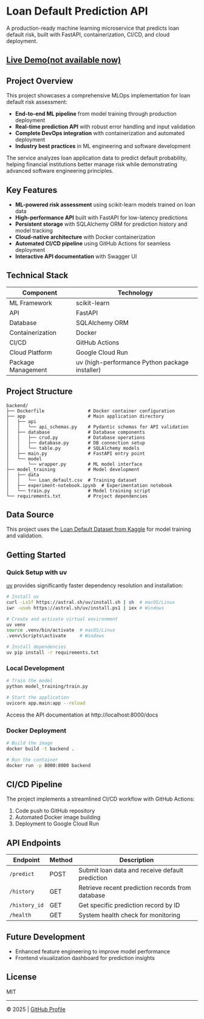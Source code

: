 # Loan Default Prediction API

A production-ready machine learning microservice that predicts loan default risk, built with FastAPI, containerization, CI/CD, and cloud deployment.

## [Live Demo(not available now)]()

## Project Overview

This project showcases a comprehensive MLOps implementation for loan default risk assessment:

- **End-to-end ML pipeline** from model training through production deployment
- **Real-time prediction API** with robust error handling and input validation
- **Complete DevOps integration** with containerization and automated deployment
- **Industry best practices** in ML engineering and software development

The service analyzes loan application data to predict default probability, helping financial institutions better manage risk while demonstrating advanced software engineering principles.

## Key Features

- **ML-powered risk assessment** using scikit-learn models trained on loan data
- **High-performance API** built with FastAPI for low-latency predictions
- **Persistent storage** with SQLAlchemy ORM for prediction history and model tracking
- **Cloud-native architecture** with Docker containerization
- **Automated CI/CD pipeline** using GitHub Actions for seamless deployment
- **Interactive API documentation** with Swagger UI

## Technical Stack

| Component | Technology |
|-----------|------------|
| ML Framework | scikit-learn |
| API | FastAPI |
| Database | SQLAlchemy ORM |
| Containerization | Docker |
| CI/CD | GitHub Actions |
| Cloud Platform | Google Cloud Run |
| Package Management | uv (high-performance Python package installer) |

## Project Structure

```
backend/
├── Dockerfile                # Docker container configuration
├── app                       # Main application directory
│   ├── api
│   │   └── api_schemas.py    # Pydantic schemas for API validation
│   ├── database              # Database components
│   │   ├── crud.py           # Database operations
│   │   ├── database.py       # DB connection setup
│   │   └── table.py          # SQLAlchemy models
│   ├── main.py               # FastAPI entry point
│   └── model
│       └── wrapper.py        # ML model interface
├── model_training            # Model development
│   ├── data
│   │   └── Loan_default.csv  # Training dataset
│   ├── experiment-notebook.ipynb  # Experimentation notebook
│   └── train.py              # Model training script
└── requirements.txt          # Project dependencies
```

## Data Source

This project uses the [Loan Default Dataset from Kaggle](https://www.kaggle.com/datasets/nikhil1e9/loan-default) for model training and validation.

## Getting Started

### Quick Setup with uv

[uv](https://github.com/astral-sh/uv) provides significantly faster dependency resolution and installation:

```bash
# Install uv
curl -LsSf https://astral.sh/uv/install.sh | sh  # macOS/Linux
iwr -useb https://astral.sh/uv/install.ps1 | iex # Windows

# Create and activate virtual environment
uv venv
source .venv/bin/activate  # macOS/Linux
.venv\Scripts\activate     # Windows

# Install dependencies
uv pip install -r requirements.txt
```

### Local Development

```bash
# Train the model
python model_training/train.py

# Start the application
uvicorn app.main:app --reload
```

Access the API documentation at http://localhost:8000/docs

### Docker Deployment

```bash
# Build the image
docker build -t backend .

# Run the container
docker run -p 8000:8000 backend
```

## CI/CD Pipeline

The project implements a streamlined CI/CD workflow with GitHub Actions:

1. Code push to GitHub repository
2. Automated Docker image building
3. Deployment to Google Cloud Run

## API Endpoints

| Endpoint | Method | Description |
|----------|--------|-------------|
| `/predict` | POST | Submit loan data and receive default prediction |
| `/history` | GET | Retrieve recent prediction records from database |
| `/history_id` | GET | Get specific prediction record by ID |
| `/health` | GET | System health check for monitoring |

## Future Development

- Enhanced feature engineering to improve model performance
- Frontend visualization dashboard for prediction insights

## License

MIT

---

© 2025 | [GitHub Profile](https://github.com/asu-bridge93)